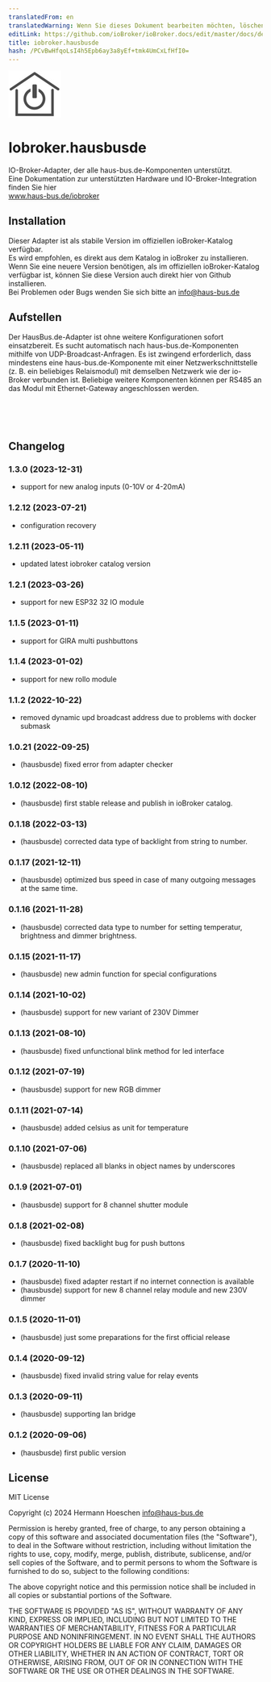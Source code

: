 ```yaml
---
translatedFrom: en
translatedWarning: Wenn Sie dieses Dokument bearbeiten möchten, löschen Sie bitte das Feld "translationsFrom". Andernfalls wird dieses Dokument automatisch erneut übersetzt
editLink: https://github.com/ioBroker/ioBroker.docs/edit/master/docs/de/adapterref/iobroker.hausbus_de/README.md
title: iobroker.hausbusde
hash: /PCvBwHfqoLsI4h5Epb6ay3a8yEf+tmk4UmCxLfHfI0=
---
```

![Logo](../../../en/adapterref/iobroker.hausbus_de/admin/hausbusde.png)

# Iobroker.hausbusde
IO-Broker-Adapter, der alle haus-bus.de-Komponenten unterstützt.<br> Eine Dokumentation zur unterstützten Hardware und IO-Broker-Integration finden Sie hier<br> www.haus-bus.de/iobroker

## Installation<a name="installation"></a>
Dieser Adapter ist als stabile Version im offiziellen ioBroker-Katalog verfügbar.<br> Es wird empfohlen, es direkt aus dem Katalog in ioBroker zu installieren.<br> Wenn Sie eine neuere Version benötigen, als im offiziellen ioBroker-Katalog verfügbar ist, können Sie diese Version auch direkt hier von Github installieren.<br> Bei Problemen oder Bugs wenden Sie sich bitte an info@haus-bus.de<br>

## Aufstellen
Der HausBus.de-Adapter ist ohne weitere Konfigurationen sofort einsatzbereit. Es sucht automatisch nach haus-bus.de-Komponenten mithilfe von UDP-Broadcast-Anfragen. Es ist zwingend erforderlich, dass mindestens eine haus-bus.de-Komponente mit einer Netzwerkschnittstelle (z. B. ein beliebiges Relaismodul) mit demselben Netzwerk wie der io-Broker verbunden ist. Beliebige weitere Komponenten können per RS485 an das Modul mit Ethernet-Gateway angeschlossen werden.

<br> <br> <br>

## Changelog
<!--
  Placeholder for the next version (at the beginning of the line):
  ### **WORK IN PROGRESS** 
-->
### 1.3.0 (2023-12-31) 
* support for new analog inputs (0-10V or 4-20mA)

### 1.2.12 (2023-07-21) 
* configuration recovery

### 1.2.11 (2023-05-11) 
* updated latest iobroker catalog version

### 1.2.1 (2023-03-26)
* support for new ESP32 32 IO module

### 1.1.5 (2023-01-11)
* support for GIRA multi pushbuttons

### 1.1.4 (2023-01-02)
* support for new rollo module

### 1.1.2 (2022-10-22)
* removed dynamic upd broadcast address due to problems with docker submask

### 1.0.21 (2022-09-25)
* (hausbusde) fixed error from adapter checker

### 1.0.12 (2022-08-10)
* (hausbusde) first stable release and publish in ioBroker catalog.

### 0.1.18 (2022-03-13) 
* (hausbusde) corrected data type of backlight from string to number.

### 0.1.17 (2021-12-11) 
* (hausbusde) optimized bus speed in case of many outgoing messages at the same time.

### 0.1.16 (2021-11-28) 
* (hausbusde) corrected data type to number for setting temperatur, brightness and dimmer brightness.

### 0.1.15 (2021-11-17) 
* (hausbusde) new admin function for special configurations

### 0.1.14 (2021-10-02) 
* (hausbusde) support for new variant of 230V Dimmer

### 0.1.13 (2021-08-10) 
* (hausbusde) fixed unfunctional blink method for led interface

### 0.1.12 (2021-07-19) 
* (hausbusde) support for new RGB dimmer

### 0.1.11 (2021-07-14)
* (hausbusde) added celsius as unit for temperature

### 0.1.10 (2021-07-06)
* (hausbusde) replaced all blanks in object names by underscores

### 0.1.9 (2021-07-01)
* (hausbusde) support for 8 channel shutter module

### 0.1.8 (2021-02-08)
* (hausbusde) fixed backlight bug for push buttons

### 0.1.7 (2020-11-10)
* (hausbusde) fixed adapter restart if no internet connection is available
* (hausbusde) support for new 8 channel relay module and new 230V dimmer

### 0.1.5 (2020-11-01)
* (hausbusde) just some preparations for the first official release

### 0.1.4 (2020-09-12)
* (hausbusde) fixed invalid string value for relay events

### 0.1.3 (2020-09-11)
* (hausbusde) supporting lan bridge

### 0.1.2 (2020-09-06)
* (hausbusde) first public version

## License
MIT License

Copyright (c) 2024 Hermann Hoeschen <info@haus-bus.de>

Permission is hereby granted, free of charge, to any person obtaining a copy
of this software and associated documentation files (the "Software"), to deal
in the Software without restriction, including without limitation the rights
to use, copy, modify, merge, publish, distribute, sublicense, and/or sell
copies of the Software, and to permit persons to whom the Software is
furnished to do so, subject to the following conditions:

The above copyright notice and this permission notice shall be included in all
copies or substantial portions of the Software.

THE SOFTWARE IS PROVIDED "AS IS", WITHOUT WARRANTY OF ANY KIND, EXPRESS OR
IMPLIED, INCLUDING BUT NOT LIMITED TO THE WARRANTIES OF MERCHANTABILITY,
FITNESS FOR A PARTICULAR PURPOSE AND NONINFRINGEMENT. IN NO EVENT SHALL THE
AUTHORS OR COPYRIGHT HOLDERS BE LIABLE FOR ANY CLAIM, DAMAGES OR OTHER
LIABILITY, WHETHER IN AN ACTION OF CONTRACT, TORT OR OTHERWISE, ARISING FROM,
OUT OF OR IN CONNECTION WITH THE SOFTWARE OR THE USE OR OTHER DEALINGS IN THE
SOFTWARE.